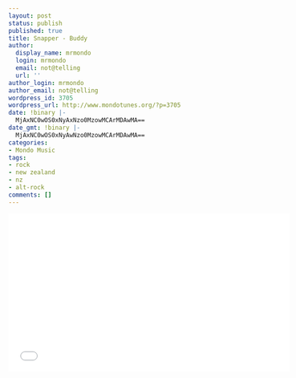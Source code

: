 ```yaml
---
layout: post
status: publish
published: true
title: Snapper - Buddy
author:
  display_name: mrmondo
  login: mrmondo
  email: not@telling
  url: ''
author_login: mrmondo
author_email: not@telling
wordpress_id: 3705
wordpress_url: http://www.mondotunes.org/?p=3705
date: !binary |-
  MjAxNC0wOS0xNyAxNzo0MzowMCArMDAwMA==
date_gmt: !binary |-
  MjAxNC0wOS0xNyAwNzo0MzowMCArMDAwMA==
categories:
- Mondo Music
tags:
- rock
- new zealand
- nz
- alt-rock
comments: []
---
```

<iframe width="560" height="315" src="//www.youtube.com/embed/AE6DDesbhbs" frameborder="0"> </iframe>
